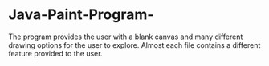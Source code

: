 # Java-Paint-Program-
The program provides the user with a blank canvas and many different drawing options for the user to explore.
Almost each file contains a different feature provided to the user. 
